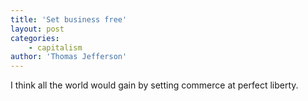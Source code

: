 ```yaml
---
title: 'Set business free'
layout: post
categories:
    - capitalism
author: 'Thomas Jefferson'
---
```


I think all the world would gain by setting commerce at perfect liberty.